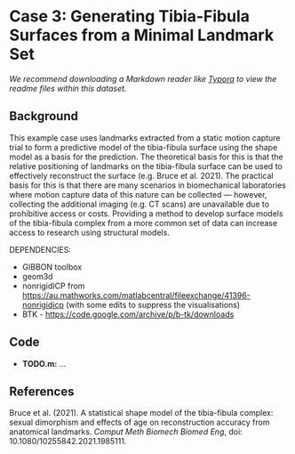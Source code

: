 # Case 3: Generating Tibia-Fibula Surfaces from a Minimal Landmark Set

*We recommend downloading a Markdown reader like [Typora](https://typora.io/) to view the readme files within this dataset.*

## Background

This example case uses landmarks extracted from a static motion capture trial to form a predictive model of the tibia-fibula surface using the shape model as a basis for the prediction. The theoretical basis for this is that the relative positioning of landmarks on the tibia-fibula surface can be used to effectively reconstruct the surface (e.g. Bruce et al. 2021). The practical basis for this is that there are many scenarios in biomechanical laboratories where motion capture data of this nature can be collected — however, collecting the additional imaging (e.g. CT scans) are unavailable due to prohibitive access or costs. Providing a method to develop surface models of the tibia-fibula complex from a more common set of data can increase access to research using structural models.





DEPENDENCIES:

- GIBBON toolbox
- geom3d
- nonrigidICP from https://au.mathworks.com/matlabcentral/fileexchange/41396-nonrigidicp (with some edits to suppress the visualisations)
- BTK - https://code.google.com/archive/p/b-tk/downloads



## Code

- **TODO.m:** ...





## References

Bruce et al. (2021). A statistical shape model of the tibia-fibula complex: sexual dimorphism and effects of age on reconstruction accuracy from anatomical landmarks. *Comput Meth Biomech Biomed Eng*, doi: 10.1080/10255842.2021.1985111.
